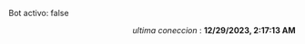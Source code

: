 <p>Bot activo: false</p>
<p align="right"><i>ultima coneccion</i> : <b>12/29/2023, 2:17:13 AM</b></p>

